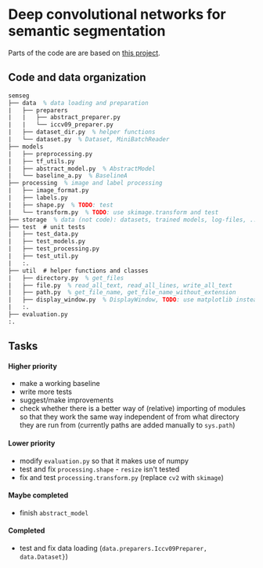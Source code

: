 # Deep convolutional networks for semantic segmentation

Parts of the code are are based on [this project](https://bitbucket.org/Ivan1248/semantic-image-segmentation-by-deep-convolutional-networks/).

## Code and data organization
``` latex
semseg
├── data  % data loading and preparation
|   ├── preparers
|   |   ├── abstract_preparer.py
|   |   └── iccv09_preparer.py 
|   ├── dataset_dir.py  % helper functions
|   └── dataset.py  % Dataset, MiniBatchReader
├── models
|   ├── preprocessing.py
|   ├── tf_utils.py
|   ├── abstract_model.py  % AbstractModel
|   └── baseline_a.py  % BaselineA
├── processing  % image and label processing
|   ├── image_format.py
|   ├── labels.py
|   ├── shape.py  % TODO: test
|   └── transform.py  % TODO: use skimage.transform and test
├── storage  % data (not code): datasets, trained models, log-files, ...
├── test  # unit tests
|   ├── test_data.py
|   ├── test_models.py
|   ├── test_processing.py
|   ├── test_util.py
|   :.
├── util  # helper functions and classes
|   ├── directory.py  % get_files
|   ├── file.py  % read_all_text, read_all_lines, write_all_text 
|   ├── path.py  % get_file_name, get_file_name_without_extension
|   ├── display_window.py  % DisplayWindow, TODO: use matplotlib instead of cv2
|   :.
├── evaluation.py
:.
```

## Tasks
#### Higher priority
- make a working baseline
- write more tests
- suggest/make improvements
- check whether there is a better way of (relative) importing of modules so that they work the same way independent of from what directory they are run from (currently paths are added manually to `sys.path`) 
#### Lower priority
- modify `evaluation.py` so that it makes use of numpy
- test and fix `processing.shape` - `resize` isn't tested
- fix and test `processing.transform.py` (replace `cv2` with `skimage`)
#### Maybe completed
- finish `abstract_model`
#### Completed
- test and fix data loading (`data.preparers.Iccv09Preparer, data.Dataset}`)
